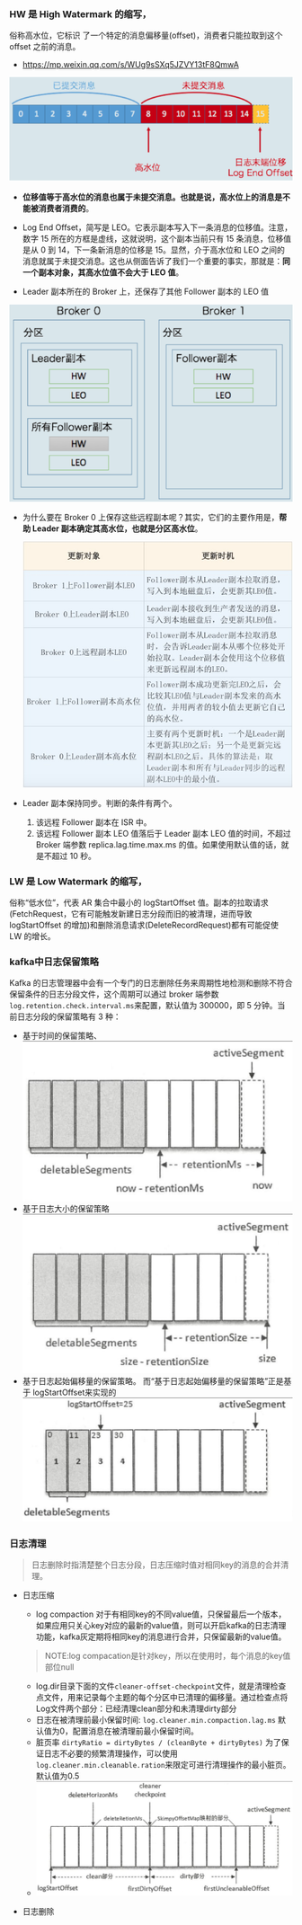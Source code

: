 ### HW 是 High Watermark 的缩写，
俗称高水位，它标识 了一个特定的消息偏移量(offset)，消费者只能拉取到这个 offset 之前的消息。

- https://mp.weixin.qq.com/s/WUg9sSXq5JZVY13tF8QmwA

<img src="assets/image-20201029003413853.png" alt="image-20201029003413853" style="zoom:150%;" />

- **位移值等于高水位的消息也属于未提交消息。也就是说，高水位上的消息是不能被消费者消费的**。

- Log End Offset，简写是 LEO。它表示副本写入下一条消息的位移值。注意，数字 15 所在的方框是虚线，这就说明，这个副本当前只有 15 条消息，位移值是从 0 到 14，下一条新消息的位移是 15。显然，介于高水位和 LEO 之间的消息就属于未提交消息。这也从侧面告诉了我们一个重要的事实，那就是：**同一个副本对象，其高水位值不会大于 LEO 值**。

-  Leader 副本所在的 Broker 上，还保存了其他 Follower 副本的 LEO 值

  <img src="assets/image-20201029003959099.png" alt="image-20201029003959099" style="zoom:150%;" />

- 为什么要在 Broker 0 上保存这些远程副本呢？其实，它们的主要作用是，**帮助 Leader 副本确定其高水位，也就是分区高水位**。

  <img src="assets/image-20201029215220207.png" alt="image-20201029215220207" style="zoom:150%;" />

- Leader 副本保持同步。判断的条件有两个。

  1. 该远程 Follower 副本在 ISR 中。
  2. 该远程 Follower 副本 LEO 值落后于 Leader 副本 LEO 值的时间，不超过 Broker 端参数 replica.lag.time.max.ms 的值。如果使用默认值的话，就是不超过 10 秒。

### LW 是 Low Watermark 的缩写，
俗称“低水位”，代表 AR 集合中最小的 logStartOffset 值。副本的拉取请求(FetchRequest，它有可能触发新建日志分段而旧的被清理，进而导致 logStartOffset 的增加)和删除消息请求(DeleteRecordRequest)都有可能促使 LW 的增长。

### kafka中日志保留策略
 Kafka 的日志管理器中会有一个专门的日志删除任务来周期性地检测和删除不符合保留条件的日志分段文件，这个周期可以通过 broker 端参数 ```log.retention.check.interval.ms```来配置，默认值为 300000，即 5 分钟。当前日志分段的保留策略有 3 种：
 - 基于时间的保留策略、
   ![](images/日志文件/日志文件1.png)
 - 基于日志大小的保留策略
   ![](images/日志文件/日志文件2.png)
 - 基于日志起始偏移量的保留策略。
 而“基于日志起始偏移量的保留策略”正是基于 logStartOffset来实现的
   ![](images/日志文件/日志文件3.png)

 ### 日志清理
 > 日志删除时指清楚整个日志分段，日志压缩时值对相同key的消息的合并清理。
 - 日志压缩
   - log compaction 对于有相同key的不同value值，只保留最后一个版本，如果应用只关心key对应的最新的value值，则可以开启kafka的日志清理功能，kafka灰定期将相同key的消息进行合并，只保留最新的value值。
   > NOTE:log compacation是针对key，所以在使用时，每个消息的key值部位null
   - log.dir目录下面的文件```cleaner-offset-checkpoint```文件，就是清理检查点文件，用来记录每个主题的每个分区中已清理的偏移量。通过检查点将Log文件两个部分：已经清理clean部分和未清理dirty部分
   - 日志在被清理前最小保留时间: ```log.cleaner.min.compaction.lag.ms``` 默认值为0，配置消息在被清理前最小保留时间。
   - 脏页率 ```dirtyRatio = dirtyBytes / (cleanByte + dirtyBytes)``` 为了保证日志不必要的频繁清理操作，可以使用```log.cleaner.min.cleanable.ration```来限定可进行清理操作的最小脏页。默认值为0.5
   - ![](images/日志文件/日志文件0.png)


 - 日志删除
